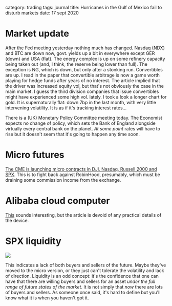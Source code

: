 category: trading
tags: journal
title: Hurricanes in the Gulf of Mexico fail to disturb markets
date: 17 sept 2020

# Market update

After the Fed meeting yesterday nothing much has changed. Nasdaq (NDX) and BTC are down now, govt. yields up a bit in everywhere except GER (down) and USA (flat).
The energy complex is up on some refinery capacity being taken out (and, I think, the reserve being lower than full).
The exception is NG, which is down, but only after a stonking run.
Convertibles are up. I read in the paper that convertible arbitrage is now a game worth playing for hedge funds after years of no interest. 
The article implied that the driver was increased equity vol, but that's not obviously the case in the main market.
I guess the third division companies that issue convertibles might have experienced some high vol. lately.
I took a look a longer chart for gold. It is supernaturally flat: down 7bp in the last month, with very little intervening volatility. It is as if it's tracking interest rates...

There is a (UK) Monetary Policy Committee meeting today.
The Economist expects no change of policy, which sets the Bank of England alongside virtually every central bank on the planet.
*At some point* rates will have to rise but it doesn't seem that it's going to happen any time soon.

# Micro futures

[The CME is launching micro contracts in DJI, Nasdaq, Russell 2000 and SPX](https://www.cmegroup.com/education/courses/micro-e-mini-futures/micro-e-mini-futures-products-overview.html).
This is to fight back against RobinHood, presumably, which must be draining some commission income from the exchange.

# Alibaba cloud computer

[This](https://asia.nikkei.com/Business/China-tech/Alibaba-targets-cloud-market-with-China-s-answer-to-Chromebook) sounds interesting, but the article is devoid of any practical details of the device.

# SPX liquidity

<img src="https://thedailyshot.com/wp-content/uploads/EQ-Liq-ESA0916043024.png">

This indicates a lack of both buyers and sellers of the future. 
Maybe they've moved to the micro version, or they just can't tolerate the volatility and lack of direction.
Liquidity is an odd concept: it's the confidence that one can have that there are willing buyers and sellers for an asset *under the full range of future states of the market*. It is not simply that *now* there are lots of buyers and sellers. As someone once said, it's hard to define but you'll know what it is when you haven't got it.

